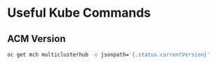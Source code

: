 # Useful Kube Commands

## ACM Version

```bash
oc get mch multiclusterhub -o jsonpath='{.status.currentVersion}'
```
